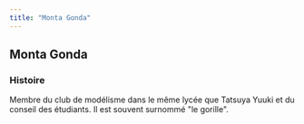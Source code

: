 ```yaml
---
title: "Monta Gonda"
---
```


Monta Gonda
-----------







### Histoire


Membre du club de modélisme dans le même lycée que Tatsuya Yuuki et du conseil des étudiants. Il est souvent surnommé "le gorille".


